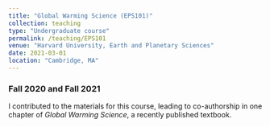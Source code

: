 ```yaml
---
title: "Global Warming Science (EPS101)"
collection: teaching
type: "Undergraduate course"
permalink: /teaching/EPS101
venue: "Harvard University, Earth and Planetary Sciences"
date: 2021-03-01
location: "Cambridge, MA"
---
```


### Fall 2020 and Fall 2021
I contributed to the materials for this course, leading to co-authorship in one chapter of *Global Warming Science*, a recently published textbook.

